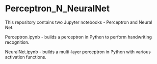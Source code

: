 # Perceptron_N_NeuralNet

This repository contains two Jupyter notebooks - Perceptron and Neural Net.

Perceptron.ipynb - builds a perceptron in Python to perform handwriting recognition.

NeuralNet.ipynb - builds a multi-layer perceptron in Python with various activation functions.


